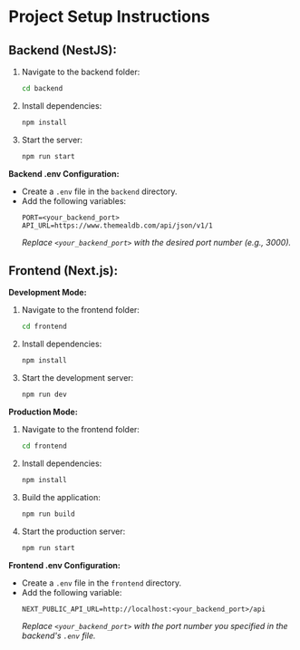 # Project Setup Instructions

## Backend (NestJS):

1.  Navigate to the backend folder:
    ```bash
    cd backend
    ```
2.  Install dependencies:
    ```bash
    npm install
    ```
3.  Start the server:
    ```bash
    npm run start
    ```

**Backend .env Configuration:**

- Create a `.env` file in the `backend` directory.
- Add the following variables:
  ```
  PORT=<your_backend_port>
  API_URL=https://www.themealdb.com/api/json/v1/1
  ```
  _Replace `<your_backend_port>` with the desired port number (e.g., 3000)._

## Frontend (Next.js):

**Development Mode:**

1.  Navigate to the frontend folder:
    ```bash
    cd frontend
    ```
2.  Install dependencies:
    ```bash
    npm install
    ```
3.  Start the development server:
    ```bash
    npm run dev
    ```

**Production Mode:**

1.  Navigate to the frontend folder:
    ```bash
    cd frontend
    ```
2.  Install dependencies:
    ```bash
    npm install
    ```
3.  Build the application:
    ```bash
    npm run build
    ```
4.  Start the production server:
    ```bash
    npm run start
    ```

**Frontend .env Configuration:**

- Create a `.env` file in the `frontend` directory.
- Add the following variable:
  ```
  NEXT_PUBLIC_API_URL=http://localhost:<your_backend_port>/api
  ```
  _Replace `<your_backend_port>` with the port number you specified in the backend's `.env` file._
